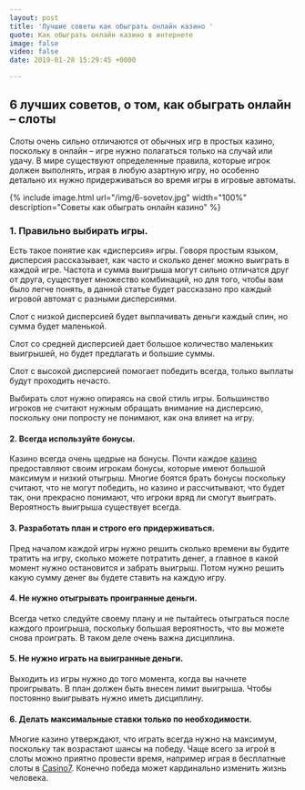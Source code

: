 ```yaml
---
layout: post
title: 'Лучшие советы как обыграть онлайн казино '
quote: Как обыграть онлайн казино в интернете
image: false
video: false
date: 2019-01-28 15:29:45 +0000

---
```

## 6 лучших советов, о том, как обыграть онлайн – слоты

Слоты очень сильно отличаются от обычных игр в простых казино, поскольку в онлайн – игре нужно полагаться только на случай или удачу. В мире существуют определенные правила, которые игрок должен выполнять, играя в любую азартную игру, но особенно детально их нужно придерживаться во время игры в игровые автоматы. 

{% include image.html url="/img/6-sovetov.jpg" width="100%" description="Советы как обыграть онлайн казино" %}

### 1.  Правильно выбирать игры.

Есть такое понятие как «дисперсия» игры. Говоря простым языком, дисперсия рассказывает, как часто и сколько денег можно выиграть в каждой игре. Частота и сумма выигрыша могут сильно отличатся друг от друга, существует множество комбинаций, но для того, чтобы вам было легче понять, в данной статье будет рассказано про каждый игровой автомат с разными дисперсиями.

Слот с низкой дисперсией будет выплачивать деньги каждый спин, но сумма будет маленькой.

Слот со средней дисперсией дает большое количество маленьких выигрышей, но будет предлагать и большие суммы.

Слот с высокой дисперсией помогает победить всегда, только выплаты будут проходить нечасто.

Выбирать слот нужно опираясь на свой стиль игры. Большинство игроков не считают нужным обращать внимание на дисперсию, поскольку они попросту не понимают, как она влияет на игру.

#### 2.  Всегда используйте бонусы.

Казино всегда очень щедрые на бонусы. Почти каждое [казино](https://ru.wikipedia.org/wiki/%D0%9A%D0%B0%D0%B7%D0%B8%D0%BD%D0%BE "казино") предоставляют своим игрокам бонусы, которые имеют большой максимум и низкий отыгрыш. Многие боятся брать бонусы поскольку считают, что не могут победить, но казино и рассчитывают, что будет так, они прекрасно понимают, что игроки вряд ли смогут выиграть. Вероятность выигрыша существует всегда.

#### 3.  Разработать план и строго его придерживаться.

Пред началом каждой игры нужно решить сколько времени вы будите тратить на игру, сколько можете потратить денег, а главное в какой момент нужно остановится и забрать выигрыш. Потом нужно решить какую сумму денег вы будете ставить на каждую игру.

#### 4.  Не нужно отыгрывать проигранные деньги.

Всегда четко следуйте своему плану и не пытайтесь отыграться после каждого проигрыша, поскольку большая вероятность, что вы можете снова проиграть. В таком деле очень важна дисциплина.

#### 5.  Не нужно играть на выигранные деньги.

Выходить из игры нужно до того момента, когда вы начнете проигрывать. В план должен быть внесен лимит выигрыша. Чтобы постоянно выигрывать нужно иметь дисциплину.

#### 6.  Делать максимальные ставки только по необходимости.

Многие казино утверждают, что играть всегда нужно на максимум, поскольку так возрастают шансы на победу. Чаще всего за игрой в слоты можно приятно провести время, например играя в бесплатные слоты в [Casino7](https://casino7.live/ "Casino7"). Конечно победа может кардинально изменить жизнь человека. 